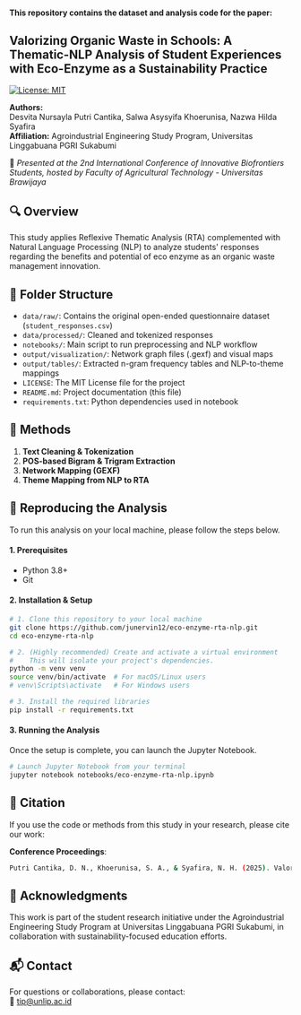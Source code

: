 #### This repository contains the dataset and analysis code for the paper:  
## **Valorizing Organic Waste in Schools: A Thematic-NLP Analysis of Student Experiences with Eco-Enzyme as a Sustainability Practice**

[![License: MIT](https://img.shields.io/badge/License-MIT-yellow.svg)](https://opensource.org/licenses/MIT)

**Authors:**  
Desvita Nursayla Putri Cantika, Salwa Asysyifa Khoerunisa, Nazwa Hilda Syafira  
**Affiliation:** Agroindustrial Engineering Study Program, Universitas Linggabuana PGRI Sukabumi  

📍 *Presented at the 2nd International Conference of Innovative Biofrontiers Students, hosted by Faculty of Agricultural Technology - Universitas Brawijaya*

## 🔍 Overview

This study applies Reflexive Thematic Analysis (RTA) complemented with Natural Language Processing (NLP) to analyze students' responses regarding the benefits and potential of eco enzyme as an organic waste management innovation.

## 📁 Folder Structure

- `data/raw/`: Contains the original open-ended questionnaire dataset (`student_responses.csv`)
- `data/processed/`: Cleaned and tokenized responses
- `notebooks/`: Main script to run preprocessing and NLP workflow
- `output/visualization/`: Network graph files (.gexf) and visual maps
- `output/tables/`: Extracted n-gram frequency tables and NLP-to-theme mappings
- `LICENSE`: The MIT License file for the project
- `README.md`: Project documentation (this file)
- `requirements.txt`: Python dependencies used in notebook

## 📜 Methods

1. **Text Cleaning & Tokenization**  
2. **POS-based Bigram & Trigram Extraction**  
3. **Network Mapping (GEXF)**  
4. **Theme Mapping from NLP to RTA**

## 🚀 **Reproducing the Analysis**

To run this analysis on your local machine, please follow the steps below.

#### **1. Prerequisites**
* Python 3.8+
* Git

#### **2. Installation & Setup**

```bash
# 1. Clone this repository to your local machine
git clone https://github.com/junervin12/eco-enzyme-rta-nlp.git
cd eco-enzyme-rta-nlp

# 2. (Highly recommended) Create and activate a virtual environment
#    This will isolate your project's dependencies.
python -m venv venv
source venv/bin/activate  # For macOS/Linux users
# venv\Scripts\activate   # For Windows users

# 3. Install the required libraries
pip install -r requirements.txt
```

#### **3. Running the Analysis**
Once the setup is complete, you can launch the Jupyter Notebook.

```bash
# Launch Jupyter Notebook from your terminal
jupyter notebook notebooks/eco-enzyme-rta-nlp.ipynb
```

## 📄 **Citation**

If you use the code or methods from this study in your research, please cite our work:

**Conference Proceedings**:

```bash
Putri Cantika, D. N., Khoerunisa, S. A., & Syafira, N. H. (2025). Valorizing Organic Waste in Schools: A Thematic-NLP Analysis of Student Experiences with Eco-Enzyme as a Sustainability Practice. In Proceedings of the 2nd International Conference of Innovative Biofrontiers Students. Universitas Brawijaya, Malang, Indonesia.
```

## 🤝 Acknowledgments

This work is part of the student research initiative under the Agroindustrial Engineering Study Program at Universitas Linggabuana PGRI Sukabumi, in collaboration with sustainability-focused education efforts.

## 📬 Contact

For questions or collaborations, please contact:  
📧 tip@unlip.ac.id



